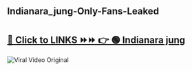 
 ## Indianara_jung-Only-Fans-Leaked

# <h2><a href="https://clipsfans.com/Indianara_jung&ref=git">🔗 Click to LINKS ⏩⏩ 👉 🟢 Indianara jung </a></h2>

<a href="https://clipsfans.com/Indianara_jung&ref=git" rel="nofollow" data-target="animated-image.originalLink"><img src="https://i.ibb.co.com/xMMVF88/686577567.gif" alt="Viral Video Original" style="max-width: 100%; display: inline-block;" data-target="animated-image.originalImage"></a>
